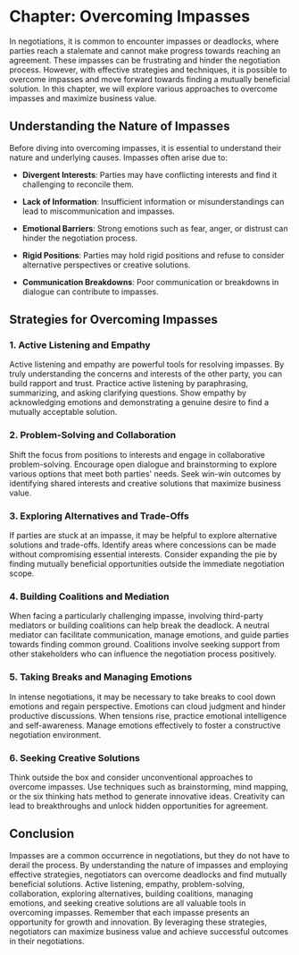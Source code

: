 Chapter: Overcoming Impasses
============================

In negotiations, it is common to encounter impasses or deadlocks, where parties reach a stalemate and cannot make progress towards reaching an agreement. These impasses can be frustrating and hinder the negotiation process. However, with effective strategies and techniques, it is possible to overcome impasses and move forward towards finding a mutually beneficial solution. In this chapter, we will explore various approaches to overcome impasses and maximize business value.

Understanding the Nature of Impasses
------------------------------------

Before diving into overcoming impasses, it is essential to understand their nature and underlying causes. Impasses often arise due to:

* **Divergent Interests**: Parties may have conflicting interests and find it challenging to reconcile them.

* **Lack of Information**: Insufficient information or misunderstandings can lead to miscommunication and impasses.

* **Emotional Barriers**: Strong emotions such as fear, anger, or distrust can hinder the negotiation process.

* **Rigid Positions**: Parties may hold rigid positions and refuse to consider alternative perspectives or creative solutions.

* **Communication Breakdowns**: Poor communication or breakdowns in dialogue can contribute to impasses.

Strategies for Overcoming Impasses
----------------------------------

### 1. **Active Listening and Empathy**

Active listening and empathy are powerful tools for resolving impasses. By truly understanding the concerns and interests of the other party, you can build rapport and trust. Practice active listening by paraphrasing, summarizing, and asking clarifying questions. Show empathy by acknowledging emotions and demonstrating a genuine desire to find a mutually acceptable solution.

### 2. **Problem-Solving and Collaboration**

Shift the focus from positions to interests and engage in collaborative problem-solving. Encourage open dialogue and brainstorming to explore various options that meet both parties' needs. Seek win-win outcomes by identifying shared interests and creative solutions that maximize business value.

### 3. **Exploring Alternatives and Trade-Offs**

If parties are stuck at an impasse, it may be helpful to explore alternative solutions and trade-offs. Identify areas where concessions can be made without compromising essential interests. Consider expanding the pie by finding mutually beneficial opportunities outside the immediate negotiation scope.

### 4. **Building Coalitions and Mediation**

When facing a particularly challenging impasse, involving third-party mediators or building coalitions can help break the deadlock. A neutral mediator can facilitate communication, manage emotions, and guide parties towards finding common ground. Coalitions involve seeking support from other stakeholders who can influence the negotiation process positively.

### 5. **Taking Breaks and Managing Emotions**

In intense negotiations, it may be necessary to take breaks to cool down emotions and regain perspective. Emotions can cloud judgment and hinder productive discussions. When tensions rise, practice emotional intelligence and self-awareness. Manage emotions effectively to foster a constructive negotiation environment.

### 6. **Seeking Creative Solutions**

Think outside the box and consider unconventional approaches to overcome impasses. Use techniques such as brainstorming, mind mapping, or the six thinking hats method to generate innovative ideas. Creativity can lead to breakthroughs and unlock hidden opportunities for agreement.

Conclusion
----------

Impasses are a common occurrence in negotiations, but they do not have to derail the process. By understanding the nature of impasses and employing effective strategies, negotiators can overcome deadlocks and find mutually beneficial solutions. Active listening, empathy, problem-solving, collaboration, exploring alternatives, building coalitions, managing emotions, and seeking creative solutions are all valuable tools in overcoming impasses. Remember that each impasse presents an opportunity for growth and innovation. By leveraging these strategies, negotiators can maximize business value and achieve successful outcomes in their negotiations.
